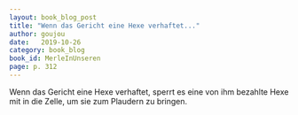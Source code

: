 ```yaml
---
layout: book_blog_post
title: "Wenn das Gericht eine Hexe verhaftet..."
author: goujou
date:   2019-10-26
category: book_blog
book_id: MerleInUnseren
page: p. 312
---
```

Wenn das Gericht eine Hexe verhaftet, sperrt es eine von ihm bezahlte Hexe mit in die Zelle, um sie zum Plaudern zu bringen.
